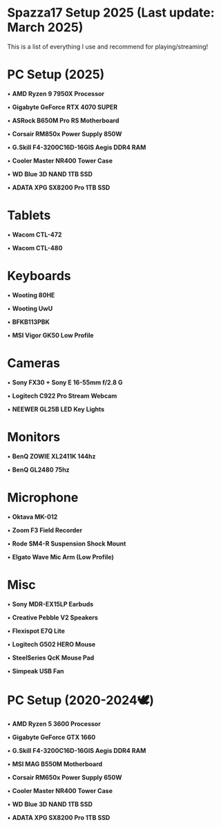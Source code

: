 # Spazza17 Setup 2025 (Last update: March 2025)

This is a list of everything I use and recommend for playing/streaming!

# PC Setup (2025)

• **AMD Ryzen 9 7950X Processor**

• **Gigabyte GeForce RTX 4070 SUPER**

• **ASRock B650M Pro RS Motherboard**

• **Corsair RM850x Power Supply 850W**

• **G.Skill F4-3200C16D-16GIS Aegis DDR4 RAM**

• **Cooler Master NR400 Tower Case**

• **WD Blue 3D NAND 1TB SSD**

• **ADATA XPG SX8200 Pro 1TB SSD**

# Tablets
• **Wacom CTL-472**

• **Wacom CTL-480**

# Keyboards
• **Wooting 80HE**

• **Wooting UwU**

• **BFKB113PBK**
 
• **MSI Vigor GK50 Low Profile**

# Cameras
• **Sony FX30 + Sony E 16-55mm f/2.8 G**

• **Logitech C922 Pro Stream Webcam**

• **NEEWER GL25B LED Key Lights**

# Monitors
• **BenQ ZOWIE XL2411K 144hz**

• **BenQ GL2480 75hz**

# Microphone
• **Oktava MK-012**

• **Zoom F3 Field Recorder**

• **Rode SM4-R Suspension Shock Mount**

• **Elgato Wave Mic Arm (Low Profile)**

# Misc
• **Sony MDR-EX15LP Earbuds**

• **Creative Pebble V2 Speakers**

• **Flexispot E7Q Lite**

• **Logitech G502 HERO Mouse**

• **SteelSeries QcK Mouse Pad**

• **Simpeak USB Fan**

# PC Setup (2020-2024🕊️)
• **AMD Ryzen 5 3600 Processor**

• **Gigabyte GeForce GTX 1660**

• **G.Skill F4-3200C16D-16GIS Aegis DDR4 RAM**

• **MSI MAG B550M Motherboard**

• **Corsair RM650x Power Supply 650W**

• **Cooler Master NR400 Tower Case**

• **WD Blue 3D NAND 1TB SSD**

• **ADATA XPG SX8200 Pro 1TB SSD**

